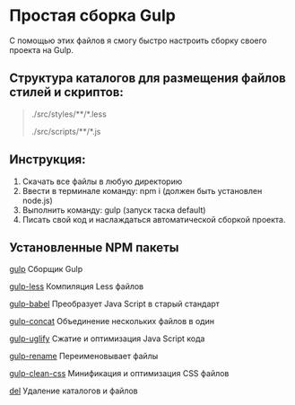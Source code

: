 # Простая сборка Gulp

С помощью этих файлов я смогу быстро настроить сборку своего проекта на Gulp.

## Структура каталогов для размещения файлов стилей и скриптов:
>./src/styles/**/*.less 
>
>./src/scripts/**/*.js

## Инструкция:
1. Скачать все файлы в любую директорию
2. Ввести в терминале команду: npm i (должен быть установлен node.js)
3. Выполнить команду: gulp (запуск таска default)
4. Писать свой код и наслаждаться автоматической сборкой проекта.

## Установленные NPM пакеты
[gulp](https://www.npmjs.com/package/gulp) Сборщик Gulp

[gulp-less](https://www.npmjs.com/package/gulp-less) Компиляция Less файлов

[gulp-babel](https://www.npmjs.com/package/gulp-babel) Преобразует Java Script в старый стандарт

[gulp-concat](https://www.npmjs.com/package/gulp-concat) Объединение нескольких файлов в один

[gulp-uglify](https://www.npmjs.com/package/gulp-uglify) Сжатие и оптимизация Java Script кода

[gulp-rename](https://www.npmjs.com/package/gulp-rename) Переименовывает файлы

[gulp-clean-css](https://www.npmjs.com/package/gulp-clean-css) Минификация и оптимизация CSS файлов

[del](https://www.npmjs.com/package/gulp-del) Удаление каталогов и файлов
